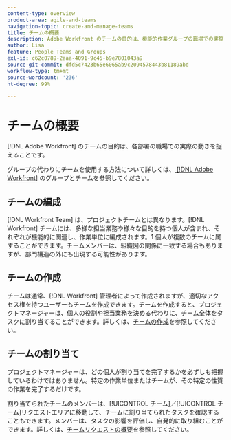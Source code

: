 ```yaml
---
content-type: overview
product-area: agile-and-teams
navigation-topic: create-and-manage-teams
title: チームの概要
description: Adobe Workfront のチームの目的は、機能的作業グループの職場での実際の動きを捉えることです。
author: Lisa
feature: People Teams and Groups
exl-id: c62c0789-2aaa-4091-9c45-b9e7801043a9
source-git-commit: dfd5c7423b65e6065ab9c2094578443b81189abd
workflow-type: tm+mt
source-wordcount: '236'
ht-degree: 99%

---
```


# チームの概要

<!-- Audited: 01/2024 -->

[!DNL Adobe Workfront] のチームの目的は、各部署の職場での実際の動きを捉えることです。

グループの代わりにチームを使用する方法について詳しくは、[ [!DNL Adobe Workfront]](../../people-teams-and-groups/work-with-groups-and-teams/understanding-differences-and-similarities-between-groups-and-teams.md) のグループとチームを参照してください。

## チームの編成

[!DNL Workfront Team] は、プロジェクトチームとは異なります。[!DNL Workfront] チームには、多様な担当業務や様々な目的を持つ個人が含まれ、それぞれが機能的に関連し、作業単位に編成されます。1 個人が複数のチームに属することができます。チームメンバーは、組織図の関係に一致する場合もありますが、部門構造の外にも出現する可能性があります。

## チームの作成

チームは通常、[!DNL Workfront] 管理者によって作成されますが、適切なアクセス権を持つユーザーもチームを作成できます。チームを作成すると、プロジェクトマネージャーは、個人の役割や担当業務を決める代わりに、チーム全体をタスクに割り当てることができます。詳しくは、[チームの作成](/help/quicksilver/people-teams-and-groups/create-and-manage-teams/create-a-team.md)を参照してください。

## チームの割り当て

プロジェクトマネージャーは、どの個人が割り当てを完了するかを必ずしも把握しているわけではありません。特定の作業単位またはチームが、その特定の性質の作業を完了するだけです。

割り当てられたチームのメンバーは、[!UICONTROL チーム]／[!UICONTROL チーム]リクエストエリアに移動して、チームに割り当てられたタスクを確認することもできます。メンバーは、タスクの影響を評価し、自発的に取り組むことができます。詳しくは、[チームリクエストの概要](/help/quicksilver/people-teams-and-groups/work-with-team-requests/team-requests-overview.md)を参照してください。
